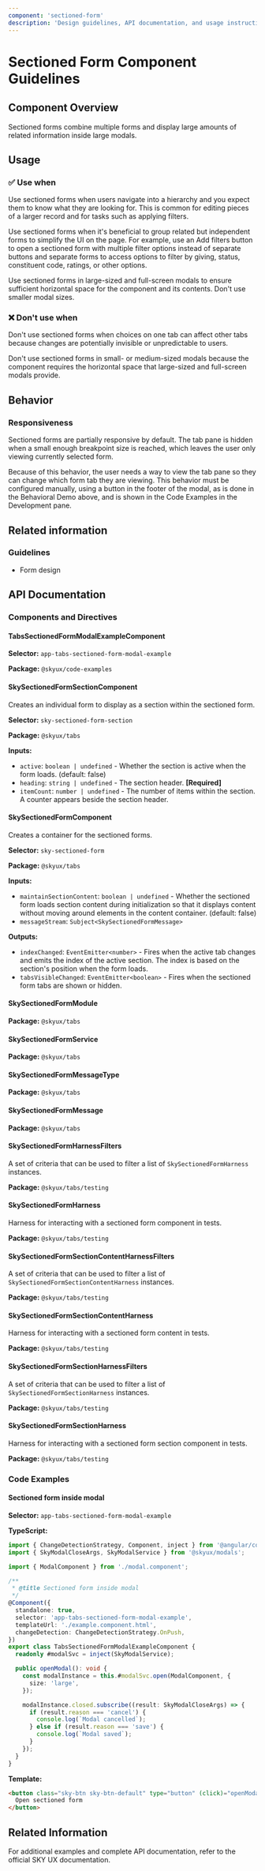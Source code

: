 ```yaml
---
component: 'sectioned-form'
description: 'Design guidelines, API documentation, and usage instructions for the sectioned-form component extracted from SKY UX documentation.'
---
```


# Sectioned Form Component Guidelines

## Component Overview
Sectioned forms combine multiple forms and display large amounts of related information inside large modals.

## Usage

### ✅ Use when

Use sectioned forms when users navigate into a hierarchy and you expect them to know what they are looking for. This is common for editing pieces of a larger record and for tasks such as applying filters.

Use sectioned forms when it's beneficial to group related but independent forms to simplify the UI on the page. For example, use an Add filters button to open a sectioned form with multiple filter options instead of separate buttons and separate forms to access options to filter by giving, status, constituent code, ratings, or other options.

Use sectioned forms in large-sized and full-screen modals to ensure sufficient horizontal space for the component and its contents. Don't use smaller modal sizes.

### ❌ Don't use when

Don't use sectioned forms when choices on one tab can affect other tabs because changes are potentially invisible or unpredictable to users.

Don't use sectioned forms in small- or medium-sized modals because the component requires the horizontal space that large-sized and full-screen modals provide.

## Behavior

### Responsiveness

Sectioned forms are partially responsive by default. The tab pane is hidden when a small enough breakpoint size is reached, which leaves the user only viewing currently selected form.

Because of this behavior, the user needs a way to view the tab pane so they can change which form tab they are viewing. This behavior must be configured manually, using a button in the footer of the modal, as is done in the Behavioral Demo above, and is shown in the Code Examples in the Development pane.

## Related information

### Guidelines

- Form design

## API Documentation

### Components and Directives

#### TabsSectionedFormModalExampleComponent

**Selector:** `app-tabs-sectioned-form-modal-example`

**Package:** `@skyux/code-examples`

#### SkySectionedFormSectionComponent

Creates an individual form to display as a section within the sectioned form.

**Selector:** `sky-sectioned-form-section`

**Package:** `@skyux/tabs`

**Inputs:**

- `active`: `boolean | undefined` - Whether the section is active when the form loads. (default: false)
- `heading`: `string | undefined` - The section header. **[Required]**
- `itemCount`: `number | undefined` - The number of items within the section. A counter appears beside the section header.

#### SkySectionedFormComponent

Creates a container for the sectioned forms.

**Selector:** `sky-sectioned-form`

**Package:** `@skyux/tabs`

**Inputs:**

- `maintainSectionContent`: `boolean | undefined` - Whether the sectioned form loads section content during initialization so that it
displays content without moving around elements in the content container. (default: false)
- `messageStream`: `Subject<SkySectionedFormMessage>`

**Outputs:**

- `indexChanged`: `EventEmitter<number>` - Fires when the active tab changes and emits the index of the active
section. The index is based on the section's position when the form loads.
- `tabsVisibleChanged`: `EventEmitter<boolean>` - Fires when the sectioned form tabs are shown or hidden.

#### SkySectionedFormModule

**Package:** `@skyux/tabs`

#### SkySectionedFormService

**Package:** `@skyux/tabs`

#### SkySectionedFormMessageType

**Package:** `@skyux/tabs`

#### SkySectionedFormMessage

**Package:** `@skyux/tabs`

#### SkySectionedFormHarnessFilters

A set of criteria that can be used to filter a list of `SkySectionedFormHarness` instances.

**Package:** `@skyux/tabs/testing`

#### SkySectionedFormHarness

Harness for interacting with a sectioned form component in tests.

**Package:** `@skyux/tabs/testing`

#### SkySectionedFormSectionContentHarnessFilters

A set of criteria that can be used to filter a list of `SkySectionedFormSectionContentHarness` instances.

**Package:** `@skyux/tabs/testing`

#### SkySectionedFormSectionContentHarness

Harness for interacting with a sectioned form content in tests.

**Package:** `@skyux/tabs/testing`

#### SkySectionedFormSectionHarnessFilters

A set of criteria that can be used to filter a list of `SkySectionedFormSectionHarness` instances.

**Package:** `@skyux/tabs/testing`

#### SkySectionedFormSectionHarness

Harness for interacting with a sectioned form section component in tests.

**Package:** `@skyux/tabs/testing`

### Code Examples

#### Sectioned form inside modal

**Selector:** `app-tabs-sectioned-form-modal-example`

**TypeScript:**

```typescript
import { ChangeDetectionStrategy, Component, inject } from '@angular/core';
import { SkyModalCloseArgs, SkyModalService } from '@skyux/modals';

import { ModalComponent } from './modal.component';

/**
 * @title Sectioned form inside modal
 */
@Component({
  standalone: true,
  selector: 'app-tabs-sectioned-form-modal-example',
  templateUrl: './example.component.html',
  changeDetection: ChangeDetectionStrategy.OnPush,
})
export class TabsSectionedFormModalExampleComponent {
  readonly #modalSvc = inject(SkyModalService);

  public openModal(): void {
    const modalInstance = this.#modalSvc.open(ModalComponent, {
      size: 'large',
    });

    modalInstance.closed.subscribe((result: SkyModalCloseArgs) => {
      if (result.reason === 'cancel') {
        console.log(`Modal cancelled`);
      } else if (result.reason === 'save') {
        console.log(`Modal saved`);
      }
    });
  }
}

```

**Template:**

```html
<button class="sky-btn sky-btn-default" type="button" (click)="openModal()">
  Open sectioned form
</button>

```

## Related Information

For additional examples and complete API documentation, refer to the official SKY UX documentation.